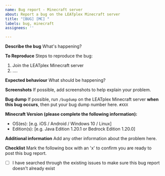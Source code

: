 ```yaml
---
name: Bug report - Minecraft server
about: Report a bug on the LEATplex Minecraft server
title: "[BUG] [MC] "
labels: bug, minecraft
assignees: ''

---
```


**Describe the bug**
What's happening?

**To Reproduce**
Steps to reproduce the bug:
1. Join the LEATplex Minecraft server
2. ....

**Expected behaviour**
What should be happening?

**Screenshots**
If possible, add screenshots to help explain your problem.

**Bug dump**
If possible, run `/bugdump` on the LEATplex Minecraft server **when this bug occurs**, then put your bug dump number here.
`#XXX`

**Minecraft Version (please complete the following information):**
 - OS(es): [e.g. iOS / Android / Windows 10 / Linux]
 - Edition(s): [e.g. Java Edition 1.20.1 or Bedrock Edition 1.20.0]

**Additional information**
Add any other information about the problem here.

**Checklist**
Mark the following box with an 'x' to confirm you are ready to post this bug report.
- [ ] I have searched through the existing issues to make sure this bug report doesn't already exist
